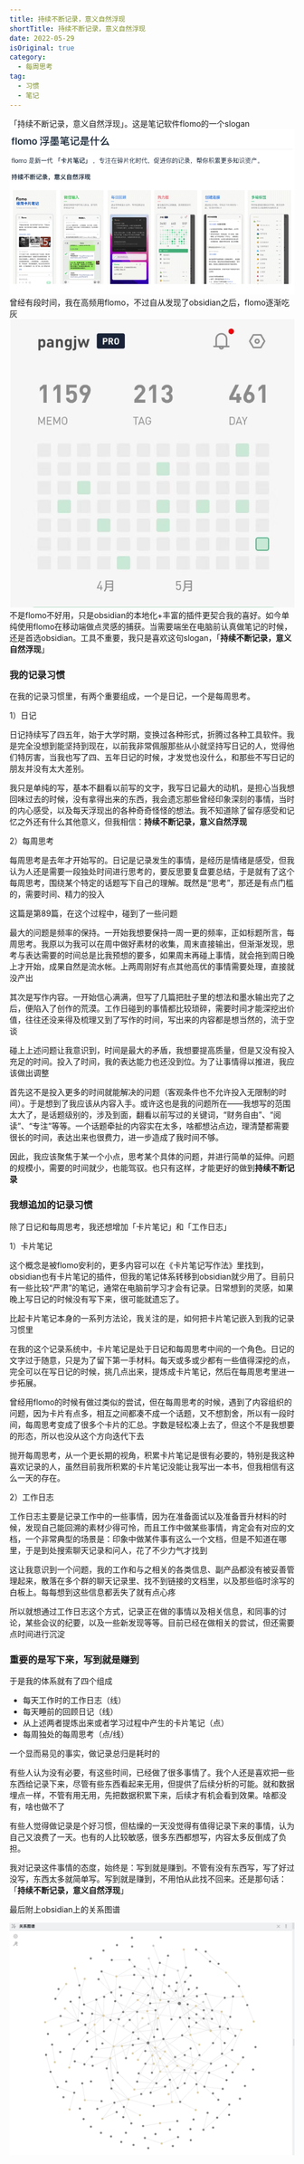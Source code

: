 ```yaml
---
title: 持续不断记录，意义自然浮现
shortTitle: 持续不断记录，意义自然浮现
date: 2022-05-29
isOriginal: true
category: 
  - 每周思考
tag:  
  - 习惯
  - 笔记
---
```


「持续不断记录，意义自然浮现」。这是笔记软件flomo的一个slogan
![](resources/images/img20220528211232.png)
曾经有段时间，我在高频用flomo，不过自从发现了obsidian之后，flomo逐渐吃灰
![](resources/images/img20220528211546.png)
不是flomo不好用，只是obsidian的本地化+丰富的插件更契合我的喜好。如今单纯使用flomo在移动端做点灵感的捕获。当需要端坐在电脑前认真做笔记的时候，还是首选obsidian。工具不重要，我只是喜欢这句slogan，「**持续不断记录，意义自然浮现**」
<!--more-->

### 我的记录习惯

在我的记录习惯里，有两个重要组成，一个是日记，一个是每周思考。

1）日记

日记持续写了四五年，始于大学时期，变换过各种形式，折腾过各种工具软件。我是完全没想到能坚持到现在，以前我非常佩服那些从小就坚持写日记的人，觉得他们特厉害，当我也写了四、五年日记的时候，才发觉也没什么，和那些不写日记的朋友并没有太大差别。

我只是单纯的写，基本不翻看以前写的文字，我写日记最大的动机，是担心当我想回味过去的时候，没有拿得出来的东西，我会遗忘那些曾经印象深刻的事情，当时的内心感受，以及每天浮现出的各种奇奇怪怪的想法。我不知道除了留存感受和记忆之外还有什么其他意义，但我相信：**持续不断记录，意义自然浮现**

2）每周思考

每周思考是去年才开始写的。日记是记录发生的事情，是经历是情绪是感受，但我认为人还是需要一段独处时间进行思考的，要反思要复盘要总结，于是就有了这个每周思考，围绕某个特定的话题写下自己的理解。既然是“思考”，那还是有点门槛的，需要时间、精力的投入

这篇是第89篇，在这个过程中，碰到了一些问题

最大的问题是频率的保持。一开始我想要保持一周一更的频率，正如标题所言，每周思考。我原以为我可以在周中做好素材的收集，周末直接输出，但渐渐发现，思考与表达需要的时间总是比我预想的要多，如果周末再碰上事情，就会拖到周日晚上才开始，成果自然是流水帐。上两周刚好有点其他高优的事情需要处理，直接就没产出

其次是写作内容。一开始信心满满，但写了几篇把肚子里的想法和墨水输出完了之后，便陷入了创作的荒漠。工作日碰到的事情都比较琐碎，需要时间才能深挖出价值，往往还没来得及梳理又到了写作的时间，写出来的内容都是想当然的，流于空谈

碰上上述问题让我意识到，时间是最大的矛盾，我想要提高质量，但是又没有投入充足的时间。投入了时间，我的表达能力也还没到位。为了让事情得以推进，我应该做出调整

首先这不是投入更多的时间就能解决的问题（客观条件也不允许投入无限制的时间）。于是想到了我应该从内容入手。或许这也是我的问题所在——我想写的范围太大了，是话题级别的，涉及到面，翻看以前写过的关键词，“财务自由”、“阅读”、“专注”等等。一个话题牵扯的内容实在太多，啥都想沾点边，理清楚都需要很长的时间，表达出来也很费力，进一步造成了我时间不够。

因此，我应该聚焦于某一个小点，思考某个具体的问题，并进行简单的延伸。问题的规模小，需要的时间就少，也能驾驭。也只有这样，才能更好的做到**持续不断记录**

### 我想追加的记录习惯

除了日记和每周思考，我还想增加「卡片笔记」和「工作日志」

1）卡片笔记

这个概念是被flomo安利的，更多内容可以在《卡片笔记写作法》里找到，obsidian也有卡片笔记的插件，但我的笔记体系转移到obsidian就少用了。目前只有一些比较“严肃”的笔记，通常在电脑前学习才会有记录。日常想到的灵感，如果晚上写日记的时候没有写下来，很可能就遗忘了。

比起卡片笔记本身的一系列方法论，我关注的是，如何把卡片笔记嵌入到我的记录习惯里

在我的这个记录系统中，卡片笔记是处于日记和每周思考中间的一个角色。日记的文字过于随意，只是为了留下第一手材料。每天或多或少都有一些值得深挖的点，完全可以在写日记的时候，挑几点出来，提炼成卡片笔记，然后在每周思考里进一步拓展。

曾经用flomo的时候有做过类似的尝试，但在每周思考的时候，遇到了内容组织的问题，因为卡片有点多，相互之间都凑不成一个话题，又不想割舍，所以有一段时间，每周思考变成了很多个卡片的汇总。字数是轻松凑上去了，但这个不是我想要的形态，所以也没从这个方向迭代下去

抛开每周思考，从一个更长期的视角，积累卡片笔记是很有必要的，特别是我这种喜欢记录的人，虽然目前我所积累的卡片笔记没能让我写出一本书，但我相信有这么一天的存在。

2）工作日志

工作日志主要是记录工作中的一些事情，因为在准备面试以及准备晋升材料的时候，发现自己能回溯的素材少得可怜，而且工作中做某些事情，肯定会有对应的文档，一个非常典型的场景是：印象中做某件事有这么一个文档，但是不知道在哪里，于是到处搜索聊天记录和问人，花了不少力气才找到

这让我意识到一个问题，我的工作和与之相关的各类信息、副产品都没有被妥善管理起来，散落在多个群的聊天记录里、找不到链接的文档里，以及那些临时涂写的白板上。每每想到这些信息都丢失了就有点心疼

所以就想通过工作日志这个方式，记录正在做的事情以及相关信息，和同事的讨论，某些会议的纪要，以及一些新发现等等。目前已经在做相关的尝试，但还需要点时间进行沉淀

### 重要的是写下来，写到就是赚到

于是我的体系就有了四个组成

- 每天工作时的工作日志（线）
- 每天睡前的回顾日记（线）
- 从上述两者提炼出来或者学习过程中产生的卡片笔记（点）
- 每周独处的每周思考（点/线）

一个显而易见的事实，做记录总归是耗时的

有些人认为没有必要，有这些时间，已经做了很多事情了。我个人还是喜欢把一些东西给记录下来，尽管有些东西看起来无用，但提供了后续分析的可能。就和数据埋点一样，不管有用无用，先把数据积累下来，后续才有机会看到效果。啥都没有，啥也做不了

有些人觉得做记录是个好习惯，但枯燥的一天没觉得有值得记录下来的事情，认为自己又浪费了一天。也有的人比较敏感，很多东西都想写，内容太多反倒成了负担。

我对记录这件事情的态度，始终是：写到就是赚到。不管有没有东西写，写了好过没写，东西太多就简单写。写到就是赚到，不用怕从此找不回来。还是那句话：「**持续不断记录，意义自然浮现**」

最后附上obsidian上的关系图谱

![](resources/images/img20220529154714.png)
